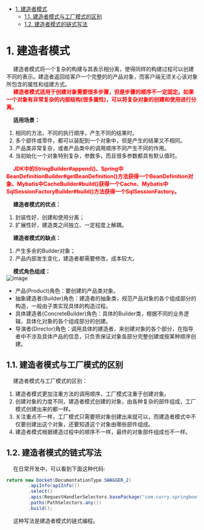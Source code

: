 
<!-- TOC -->

- [1. 建造者模式](#1-建造者模式)
    - [1.1. 建造者模式与工厂模式的区别](#11-建造者模式与工厂模式的区别)
    - [1.2. 建造者模式的链式写法](#12-建造者模式的链式写法)

<!-- /TOC -->

<!-- 
建造者模式 
https://mp.weixin.qq.com/s/Taja_UD0r0l2BP-mFbwU_Q
-->

# 1. 建造者模式
&emsp; 建造者模式将一个复杂的构建与其表示相分离，使得同样的构建过程可以创建不同的表示。建造者返回给客户一个完整的的产品对象，而客户端无须关心该对象所包含的属性和组建方式。  
&emsp; **<font color = "red">建造者模式适用于创建对象需要很多步骤，但是步骤的顺序不一定固定。如果一个对象有非常复杂的内部结构(很多属性)，可以将复杂对象的创建和使用进行分离。</font>**  

&emsp; **适用场景：**   
1. 相同的方法，不同的执行顺序，产生不同的结果时。  
2. 多个部件或零件，都可以装配到一个对象中，但是产生的结果又不相同。  
3. 产品类非常复杂，或者产品类中的调用顺序不同产生不同的作用。  
4. 当初始化一个对象特别复杂，参数多，而且很多参数都具有默认值时。  

&emsp; **<font color = "red">JDK中的StringBuilder#append()、Spring中BeanDefinitionBuilder#getBeanDefinition()方法获得一个BeanDefinition对象、Mybatis中CacheBuilder#build()获得一个Cache、Mybatis中SqlSessionFactoryBuilder#build()方法获得一个SqlSessionFactory。</font>**  

&emsp; **建造者模式的优点：**  
1. 封装性好，创建和使用分离；  
2. 扩展性好，建造类之间独立、一定程度上解耦。  

&emsp; **建造者模式的缺点：**  
1. 产生多余的Builder对象；  
2. 产品内部发生变化，建造者都需要修改，成本较大。  

&emsp; **模式角色组成：**   
![image](https://gitee.com/wt1814/pic-host/raw/master/images/java/design/design-10.png)  

* 产品(Product)角色：要创建的产品类对象。
* 抽象建造者(Builder)角色：建造者的抽象类，规范产品对象的各个组成部分的构造，一般由子类实现具体的构造过程。
* 具体建造者(ConcreteBuilder)角色：具体的Builder类，根据不同的业务逻辑，具体化对象的各个组成部分的创建。
* 导演者(Director)角色：调用具体的建造者，来创建对象的各个部分，在指导者中不涉及具体产品的信息，只负责保证对象各部分完整创建或按某种顺序创建。  

## 1.1. 建造者模式与工厂模式的区别
&emsp; 建造者模式与工厂模式的区别：  
1. 建造者模式更加注重方法的调用顺序，工厂模式注重于创建对象。
2. 创建对象的力度不同，建造者模式创建的对象，由各种复杂的部件组成，工厂模式创建出来的都一样。
3. 关注重点不一样，工厂模式只需要把对象创建出来就可以，而建造者模式中不仅要创建出这个对象，还要知道这个对象由哪些部件组成。
4. 建造者模式根据建造过程中的顺序不一样，最终的对象部件组成也不一样。  

## 1.2. 建造者模式的链式写法  
&emsp; 在日常开发中，可以看到下面这种代码:  

```java
return new Docket(DocumentationType.SWAGGER_2)
        .apiInfo(apiInfo())
        .select()
        .apis(RequestHandlerSelectors.basePackage("com.curry.springbootswagger.controller"))
        .paths(PathSelectors.any())
        .build();
```
&emsp; 这种写法是建造者模式的链式编程。  